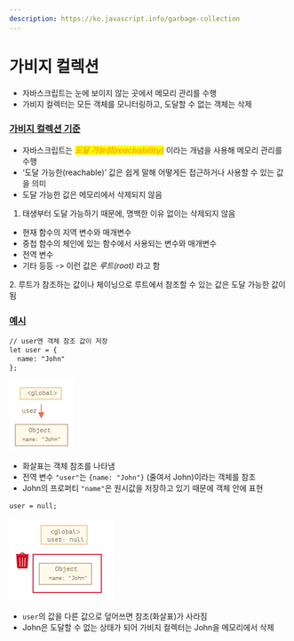 ```yaml
---
description: https://ko.javascript.info/garbage-collection
---
```


# 가비지 컬렉션

* 자바스크립트는 눈에 보이지 않는 곳에서 메모리 관리를 수행
* 가비지 컬렉터는 모든 객체를 모니터링하고, 도달할 수 없는 객체는 삭제



### [가비지 컬렉션 기준](https://ko.javascript.info/garbage-collection#ref-32)

* 자바스크립트는 _<mark style="color:orange;">**도달 가능성(reachability)**</mark>_ 이라는 개념을 사용해 메모리 관리를 수행
* ‘도달 가능한(reachable)’ 값은 쉽게 말해 어떻게든 접근하거나 사용할 수 있는 값을 의미
* 도달 가능한 값은 메모리에서 삭제되지 않음

1. 태생부터 도달 가능하기 때문에, 명백한 이유 없이는 삭제되지 않음

* 현재 함수의 지역 변수와 매개변수
* 중첩 함수의 체인에 있는 함수에서 사용되는 변수와 매개변수
* 전역 변수
* 기타 등등 -> 이런 값은 _루트(root)_ 라고 함

2\. 루트가 참조하는 값이나 체이닝으로 루트에서 참조할 수 있는 값은 도달 가능한 값이 됨



### [예시](https://ko.javascript.info/garbage-collection#ref-33)

```
// user엔 객체 참조 값이 저장
let user = {
  name: "John"
};
```

![](<../../.gitbook/assets/image (3) (1) (1).png>)

* 화살표는 객체 참조를 나타냄
* 전역 변수 `"user"`는 `{name: "John"}` (줄여서 John)이라는 객체를 참조
* John의 프로퍼티 `"name"`은 원시값을 저장하고 있기 때문에 객체 안에 표현

```
user = null;
```

![](<../../.gitbook/assets/image (2).png>)

* `user`의 값을 다른 값으로 덮어쓰면 참조(화살표)가 사라짐
* John은 도달할 수 없는 상태가 되어 가비지 컬렉터는 John을 메모리에서 삭제    &#x20;

